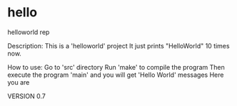 # hello
helloworld rep

Description:
	This is a 'helloworld' project
	It just prints "HelloWorld" 10 times now.

How to use:
	Go to 'src' directory
	Run 'make' to compile the program
	Then execute the program 'main' and you will get 'Hello World' messages
	Here you are

VERSION 0.7
